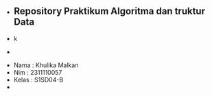 + ## Repository Praktikum Algoritma dan truktur Data
+ k
+ <pre>
+ Nama   : Khulika Malkan
+ Nim    : 2311110057
+ Kelas  : S1SD04-B
+ </pre>
